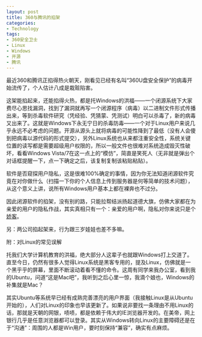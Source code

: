 ```yaml
---
layout: post
title: 360与腾讯的掐架
categories:
- Technology
tags:
- 360安全卫士
- Linux
- Windows
- 开源
- 腾讯
---
```


最近360和腾讯正掐得热火朝天，刚看见已经有名叫“360U盘安全保护”的病毒开始流传了，个人估计八成是栽赃陷害。

这架能掐起来，还能掐得火热，都是托Windows的洪福——一个闭源系统下大家费尽心思找漏洞，找到了漏洞就再写一个闭源程序（病毒）以二进制文件形式传播出来，等到杀毒软件研究（凭经验、凭猜蒙、凭测试）明白可以杀毒了，新的病毒又出来了。这就是Windows下永无宁日的杀毒防毒——一个对于Linux用户来说几乎永远不必考虑的问题。开源从源头上就将病毒的可能性降到了最低（没有人会傻到把病毒以源代码的形式提交），另外Linux系统也从来都注重安全性，系统关键位置的读写都是需要超级用户权限的，所以一般文件也很难对系统造成毁灭性破坏，看看Windows Vista/7在这一点上的“模仿”，简直是笑死人（无非就是弹出个对话框提醒一下，点一下确定之后，该复制复制该粘贴粘贴）。

软件是否窥探用户隐私，这是很难100%确定的事情，因为你无法知道闭源软件究竟在对你做什么（扫描一下你的个人信息上传到服务器是何等简单的技术问题），从这个意义上讲，说所有Windows用户基本上都在裸奔也不过分。

因此闭源软件的掐架，没有别的路，只能拉帮结派扬起道德大旗，仿佛大家都在为亲爱的用户的隐私作战，其实真相只有一个：亲爱的用户啊，隐私对你来说只是个[娇客](http://yihui.name/cn/tag/joke/)。

另：两公司掐起架来，行为跟三岁娃娃也差不多嘛。


附：对Linux的常见误解


托我们大学计算机教育的洪福，绝大部分人这辈子也就跟Windows打上交道了。直至今日，仍然有很多人觉得Linux系统是黑客专用的，提及Linux，仿佛就是一个黑乎乎的屏幕，里面不断滚动着看不懂的命令。这周有同学来我办公室，看到我的Ubuntu，问道“这是Mac吧”，我听到之后心里一惊，我滴个娘也，Windows的补集就是Mac？

其实Ubuntu等系统早已经有成熟完善漂亮的用户界面（我接触Linux是从Ubuntu开始的），人们对Linux的印象也早该更新了。如果说非要找一条理由不用Linux的话，那就是天朝的网银，啧啧，都是依赖于伟大的IE浏览器开发的。在美帝，网上银行几乎是任意浏览器都可以登录。其实从Windows转向Linux的主要障碍还是在于“沟通”：周围的人都是Win用户，要时刻保持“兼容”，确实有点麻烦。
